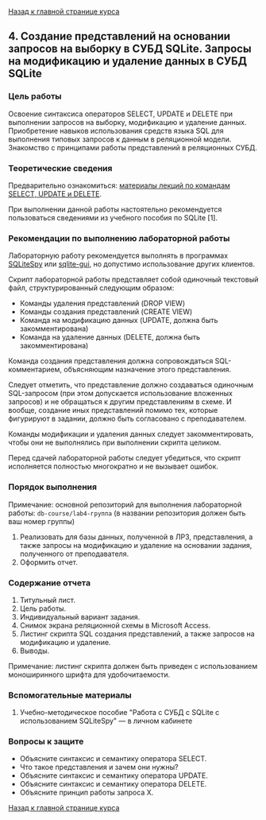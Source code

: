 [Назад к главной странице курса](https://github.com/db-course/syllabus)

## 4. Создание представлений на основании запросов на выборку в СУБД SQLite. Запросы на модификацию и удаление данных в СУБД SQLite

### Цель работы

Освоение синтаксиса операторов SELECT, UPDATE и DELETE при выполнении запросов на выборку, модификацию и удаление данных. Приобретение навыков использования средств языка SQL для выполнения типовых запросов к данным в реляционной модели. Знакомство с принципами работы представлений в реляционных СУБД.

### Теоретические сведения

Предварительно ознакомиться: [материалы лекций по командам SELECT, UPDATE и DELETE](https://guap.aksenov.in/db/lectures/doku.php?id=lectures:lecture4).

При выполнении данной работы настоятельно рекомендуется пользоваться сведениями из учебного пособия по SQLite [1].

### Рекомендации по выполнению лабораторной работы

Лабораторную работу рекомендуется выполнять в программах [SQLiteSpy](https://www.yunqa.de/delphi/apps/sqlitespy/index) или [sqlite-gui](https://github.com/little-brother/sqlite-gui/releases), но допустимо использование других клиентов.

Скрипт лабораторной работы представляет собой одиночный текстовый файл, структурированный следующим образом:

* Команды удаления представлений (DROP VIEW)
* Команды создания представлений (CREATE VIEW)
* Команда на модификацию данных (UPDATE, должна быть закомментирована)
* Команда на удаление данных (DELETE, должна быть закомментирована)

Команда создания представления должна сопровождаться SQL-комментарием, объясняющим назначение этого представления.

Следует отметить, что представление должно создаваться одиночным SQL-запросом (при этом допускается использование вложенных запросов) и не обращаться к другим представлениям в схеме. И вообще, создание иных представлений помимо тех, которые фигурируют в задании, должно быть согласовано с преподавателем.

Команды модификации и удаления данных следует закомментировать, чтобы они не выполнялись при выполнении скрипта целиком.

Перед сдачей лабораторной работы следует убедиться, что скрипт исполняется полностью многократно и не вызывает ошибок.

### Порядок выполнения

Примечание: основной репозиторий для выполнения лабораторной работы: ``db-course/lab4-группа`` (в названии репозитория должен быть ваш номер группы)

1. Реализовать для базы данных, полученной в ЛР3, представления, а также запросы на модификацию и удаление на основании задания, полученного от преподавателя.
1. Оформить отчет.

### Содержание отчета

1. Титульный лист.
1. Цель работы.
1. Индивидуальный вариант задания.
1. Снимок экрана реляционной схемы в Microsoft Access.
1. Листинг скрипта SQL создания представлений, а также запросов на модификацию и удаление.
1. Выводы.

Примечание: листинг скрипта должен быть приведен с использованием моноширинного шрифта для удобочитаемости.

### Вспомогательные материалы

1. Учебно-методическое пособие "Работа с СУБД с SQLite с использованием SQLiteSpy" — в личном кабинете

### Вопросы к защите

*   Объясните синтаксис и семантику оператора SELECT.
*   Что такое представления и зачем они нужны?
*   Объясните синтаксис и семантику оператора UPDATE.
*   Объясните синтаксис и семантику оператора DELETE.
*   Объясните принцип работы запроса X.

[Назад к главной странице курса](https://github.com/db-course/syllabus)
